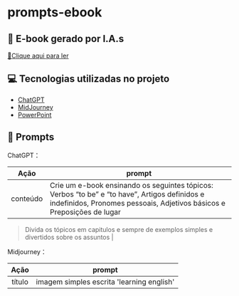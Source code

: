 # prompts-ebook


## 📒 E-book gerado por I.A.s

<a href="https://github.com/Vaneloppe215/prompts-ebook/blob/main/desafio%20dio.pdf" title="View PDF now"> 📕Clique aqui para ler</a>

## 💻 Tecnologias utilizadas no projeto

- [ChatGPT](https://chat.openai.com/) 
- [MidJourney](https://www.midjourney.com/app/)
- [PowerPoint](https://www.microsoft.com/en/microsoft-365/powerpoint)

## 🧠 Prompts


ChatGPT：

|  Ação  | prompt                                                                                 |
| :----: | -------------------------------------------------------------------------------------- |
| conteúdo |  Crie um e-book ensinando os seguintes tópicos: 	Verbos “to be” e “to have”,	Artigos definidos e indefinidos,	Pronomes pessoais, Adjetivos básicos e Preposições de lugar

>Divida os tópicos em capitulos e sempre de exemplos simples e divertidos sobre os assuntos |

                                                   


Midjourney：

|  Ação  | prompt                                                                                 |
| :----: | -------------------------------------------------------------------------------------- |
| título | imagem simples escrita 'learning english' |

